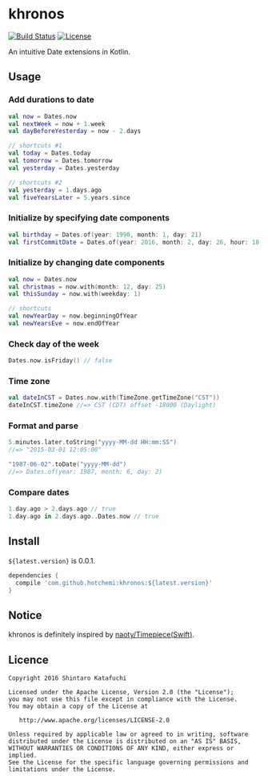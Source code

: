 # khronos

[![Build Status](https://travis-ci.org/hotchemi/khronos.svg?branch=master)](https://travis-ci.org/hotchemi/khronos) [![License](https://img.shields.io/badge/license-APACHE2-green.svg)](https://www.apache.org/licenses/LICENSE-2.0.html)

An intuitive Date extensions in Kotlin.

## Usage

### Add durations to date

```kotlin
val now = Dates.now
val nextWeek = now + 1.week
val dayBeforeYesterday = now - 2.days

// shortcuts #1
val today = Dates.today
val tomorrow = Dates.tomorrow
val yesterday = Dates.yesterday

// shortcuts #2
val yesterday = 1.days.ago
val fiveYearsLater = 5.years.since
```

### Initialize by specifying date components

```kotlin
val birthday = Dates.of(year: 1990, month: 1, day: 21)
val firstCommitDate = Dates.of(year: 2016, month: 2, day: 26, hour: 18, minute: 58, second: 31)
```

### Initialize by changing date components

```kotlin
val now = Dates.now
val christmas = now.with(month: 12, day: 25)
val thisSunday = now.with(weekday: 1)

// shortcuts
val newYearDay = now.beginningOfYear
val newYearsEve = now.endOfYear
```

### Check day of the week

```kotlin
Dates.now.isFriday() // false
```

### Time zone

```kotlin
val dateInCST = Dates.now.with(TimeZone.getTimeZone("CST"))
dateInCST.timeZone //=> CST (CDT) offset -18000 (Daylight)
```

### Format and parse

```kotlin
5.minutes.later.toString("yyyy-MM-dd HH:mm:SS")
//=> "2015-03-01 12:05:00"

"1987-06-02".toDate("yyyy-MM-dd")
//=> Dates.of(year: 1987, month: 6, day: 2)
```

### Compare dates

```kotlin
1.day.ago > 2.days.ago // true
1.day.ago in 2.days.ago..Dates.now // true
```

## Install

`${latest.version}` is 0.0.1.

```groovy
dependencies {
  compile 'com.github.hotchemi:khronos:${latest.version}'
}
```

## Notice

khronos is definitely inspired by [naoty/Timepiece(Swift)](https://github.com/naoty/Timepiece).

## Licence

```
Copyright 2016 Shintaro Katafuchi

Licensed under the Apache License, Version 2.0 (the "License");
you may not use this file except in compliance with the License.
You may obtain a copy of the License at

   http://www.apache.org/licenses/LICENSE-2.0

Unless required by applicable law or agreed to in writing, software
distributed under the License is distributed on an "AS IS" BASIS,
WITHOUT WARRANTIES OR CONDITIONS OF ANY KIND, either express or implied.
See the License for the specific language governing permissions and
limitations under the License.
```